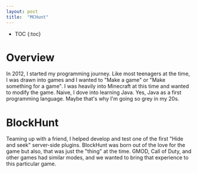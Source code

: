 ```yaml
---
layout: post
title:  "MCHunt"
---
```


* TOC
{:toc}

# Overview
In 2012, I started my programming journey. Like most teenagers at the time, I was drawn into games and I wanted to "Make a game" or "Make something for a game". I was heavily into Minecraft at this time and wanted to modify the game. Naive, I dove into learning Java. Yes, Java as a first programming language. Maybe that's why I'm going so grey in my 20s.

# BlockHunt
Teaming up with a friend, I helped develop and test one of the first "Hide and seek" server-side plugins. BlockHunt was born out of the love for the game but also, that was just the "thing" at the time. GMOD, Call of Duty, and other games had similar modes, and we wanted to bring that experience to this particular game.


